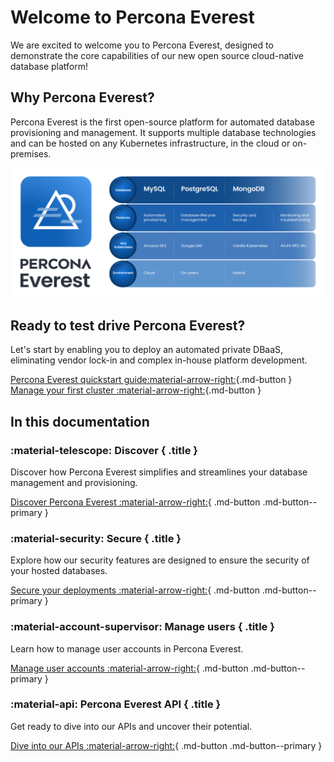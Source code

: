 # Welcome to Percona Everest

We are excited to welcome you to Percona Everest, designed to demonstrate the core capabilities of our new open source cloud-native database platform!


## Why Percona Everest?

Percona Everest is the first open-source platform for automated database provisioning and management. It supports multiple database technologies and can be hosted on any Kubernetes infrastructure, in the cloud or on-premises.

![!image](images/Percona_Everest_docs.png)
  
## Ready to test drive Percona Everest?

Let's start by enabling you to deploy an automated private DBaaS, eliminating vendor lock-in and complex in-house platform development. 

[Percona Everest quickstart guide:material-arrow-right:](install/installEverest.md){.md-button }  [Manage your first cluster :material-arrow-right:](use/db_provision.md){.md-button }



## In this documentation

<div data-grid markdown><div data-banner markdown>

### :material-telescope: Discover { .title }

Discover how Percona Everest simplifies and streamlines your database management and provisioning.

[Discover Percona Everest :material-arrow-right:](features.md){ .md-button .md-button--primary }

</div><div data-banner markdown>

### :material-security: Secure { .title }

Explore how our security features are designed to ensure the security of your hosted databases.

[Secure your deployments :material-arrow-right:](secure/user-auth.md){ .md-button .md-button--primary }

</div><div data-banner markdown>

### :material-account-supervisor: Manage users { .title }

Learn how to manage user accounts in Percona Everest.

[Manage user accounts :material-arrow-right:](manage_users.md){ .md-button .md-button--primary }

</div><div data-banner markdown>


### :material-api: Percona Everest API { .title }

Get ready to dive into our APIs and uncover their potential.

[Dive into our APIs :material-arrow-right:](admimanage_users.md){ .md-button .md-button--primary }

</div>
</div>